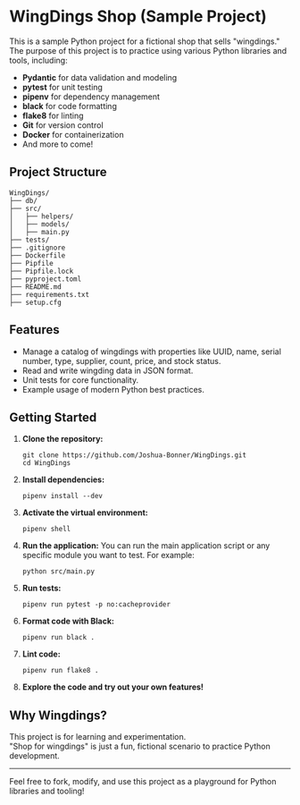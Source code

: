 # WingDings Shop (Sample Project)

This is a sample Python project for a fictional shop that sells "wingdings."  
The purpose of this project is to practice using various Python libraries and tools, including:

- **Pydantic** for data validation and modeling
- **pytest** for unit testing
- **pipenv** for dependency management
- **black** for code formatting
- **flake8** for linting
- **Git** for version control
- **Docker** for containerization
- And more to come!

## Project Structure

```
WingDings/
├── db/
├── src/
│   ├── helpers/
│   ├── models/
│   ├── main.py
├── tests/
├── .gitignore
├── Dockerfile
├── Pipfile
├── Pipfile.lock
├── pyproject.toml
├── README.md
├── requirements.txt
├── setup.cfg
```

## Features

- Manage a catalog of wingdings with properties like UUID, name, serial number, type, supplier, count, price, and stock status.
- Read and write wingding data in JSON format.
- Unit tests for core functionality.
- Example usage of modern Python best practices.

## Getting Started

1. **Clone the repository:**
   ```
   git clone https://github.com/Joshua-Bonner/WingDings.git
   cd WingDings
   ```

2. **Install dependencies:**
   ```
   pipenv install --dev
   ```

3. **Activate the virtual environment:**
   ```
   pipenv shell
   ```

4. **Run the application:**
   You can run the main application script or any specific module you want to test. For example:
   ```
   python src/main.py
   ```

6. **Run tests:**
   ```
   pipenv run pytest -p no:cacheprovider
   ```

5. **Format code with Black:**
   ```
   pipenv run black .
   ```

6. **Lint code:**
   ```
   pipenv run flake8 .
   ```

7. **Explore the code and try out your own features!**

## Why Wingdings?

This project is for learning and experimentation.  
"Shop for wingdings" is just a fun, fictional scenario to practice Python development.

---

Feel free to fork, modify, and use this project as a playground for Python libraries and tooling!